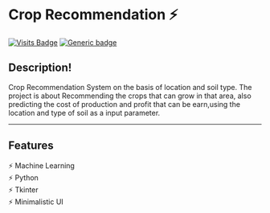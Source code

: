 # Crop Recommendation ⚡️

[![Visits Badge](https://badges.pufler.dev/visits/NarutoOp/Crop-Recommendation)](https://badges.pufler.dev/visits/NarutoOp/Crop-Recommendation) [![Generic badge](https://img.shields.io/badge/Arpit-Gupta-1abc9c.svg)](https://github.com/NarutoOp)

## Description!

Crop Recommendation System on the basis of location and soil type. The project is about Recommending the crops that can grow in that area, also predicting the cost of production and profit that can be earn,using the location and type of soil as a input parameter.

---

## Features

⚡️ Machine Learning\
⚡️ Python\
⚡️ Tkinter\
⚡️ Minimalistic UI
